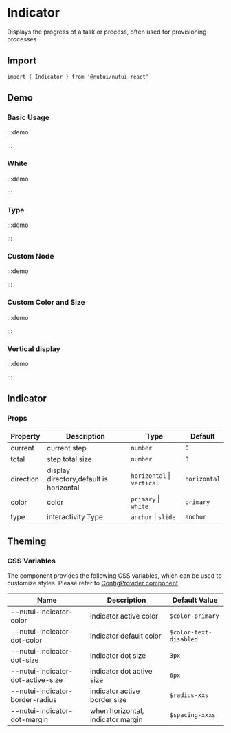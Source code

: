 # Indicator

Displays the progress of a task or process, often used for provisioning processes

## Import

```tsx
import { Indicator } from '@nutui/nutui-react'
```

## Demo

### Basic Usage

:::demo

<CodeBlock src='h5/demo1.tsx'></CodeBlock>

:::

### White

:::demo

<CodeBlock src='h5/demo5.tsx'></CodeBlock>

:::

### Type

:::demo

<CodeBlock src='h5/demo6.tsx'></CodeBlock>

:::

### Custom Node

:::demo

<CodeBlock src='h5/demo2.tsx'></CodeBlock>

:::

### Custom Color and Size

:::demo

<CodeBlock src='h5/demo3.tsx'></CodeBlock>

:::

### Vertical display

:::demo

<CodeBlock src='h5/demo4.tsx'></CodeBlock>

:::

## Indicator

### Props

| Property | Description | Type | Default |
| --- | --- | --- | --- |
| current | current step | `number` | `0` |
| total | step total size | `number` | `3` |
| direction | display directory,default is horizontal | `horizontal` \| `vertical` | `horizontal` |
| color | color | `primary` \| `white` | `primary` |
| type | interactivity Type | `anchor` \| `slide` | `anchor` |

## Theming

### CSS Variables

The component provides the following CSS variables, which can be used to customize styles. Please refer to [ConfigProvider component](#/en-US/component/configprovider).

| Name | Description | Default Value |
| --- | --- | --- |
| \--nutui-indicator-color | indicator active color | `$color-primary` |
| \--nutui-indicator-dot-color | indicator default color | `$color-text-disabled` |
| \--nutui-indicator-dot-size | indicator dot size | `3px` |
| \--nutui-indicator-dot-active-size | indicator dot active size | `6px` |
| \--nutui-indicator-border-radius | indicator active border size | `$radius-xxs` |
| \--nutui-indicator-dot-margin | when horizontal, indicator margin | `$spacing-xxxs` |
